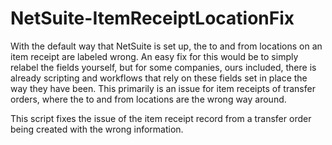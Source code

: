 # NetSuite-ItemReceiptLocationFix
With the default way that NetSuite is set up, the to and from locations on an item receipt are labeled wrong. An easy fix for this would be to simply relabel the fields yourself, but for some companies, ours included, there is already scripting and workflows that rely on these fields set in place the way they have been. This primarily is an issue for item receipts of transfer orders, where the to and from locations are the wrong way around.

This script fixes the issue of the item receipt record from a transfer order being created with the wrong information.
